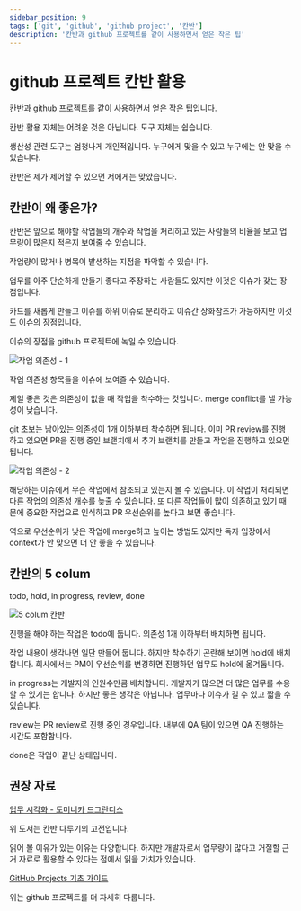 ```yaml
---
sidebar_position: 9
tags: ['git', 'github', 'github project', '칸반']
description: '칸반과 github 프로젝트를 같이 사용하면서 얻은 작은 팁'
---
```


# github 프로젝트 칸반 활용

<!--

Git 형상관리 잘하는 법

https://news.hada.io/topic?id=11403
 -->

<!-- https://kciter.so/posts/effective-work -->

<!-- https://www.jobplanet.co.kr/contents/news-5099 -->

<!-- https://news.hada.io/topic?id=10222 -->

칸반과 github 프로젝트를 같이 사용하면서 얻은 작은 팁입니다.

칸반 활용 자체는 어려운 것은 아닙니다. 도구 자체는 쉽습니다.

생산성 관련 도구는 엄청나게 개인적입니다. 누구에게 맞을 수 있고 누구에는 안 맞을 수 있습니다.

칸반은 제가 제어할 수 있으면 저에게는 맞았습니다.

## 칸반이 왜 좋은가?

칸반은 앞으로 해야할 작업들의 개수와 작업을 처리하고 있는 사람들의 비율을 보고 업무량이 많은지 적은지 보여줄 수 있습니다.

작업량이 많거나 병목이 발생하는 지점을 파악할 수 있습니다.

업무를 아주 단순하게 만들기 좋다고 주장하는 사람들도 있지만 이것은 이슈가 갖는 장점입니다.

카드를 새롭게 만들고 이슈를 하위 이슈로 분리하고 이슈간 상화참조가 가능하지만 이것도 이슈의 장점입니다.

이슈의 장점을 github 프로젝트에 녹일 수 있습니다.

![작업 의존성 - 1](https://user-images.githubusercontent.com/84452145/249746645-031f56fa-d829-43b0-8b6d-897d5fbd5eca.png)

작업 의존성 항목들을 이슈에 보여줄 수 있습니다.

제일 좋은 것은 의존성이 없을 때 작업을 착수하는 것입니다. merge conflict를 낼 가능성이 낮습니다.

git 초보는 남아있는 의존성이 1개 이하부터 착수하면 됩니다. 이미 PR review를 진행하고 있으면 PR을 진행 중인 브랜치에서 추가 브랜치를 만들고 작업을 진행하고 있으면 됩니다.

![작업 의존성 - 2](https://user-images.githubusercontent.com/84452145/249746784-513eba23-8abd-45ba-87c8-6eadb93da88c.png)

해당하는 이슈에서 무슨 작업에서 참조되고 있는지 볼 수 있습니다. 이 작업이 처리되면 다른 작업의 의존성 개수를 늦출 수 있습니다. 또 다른 작업들이 많이 의존하고 있기 때문에 중요한 작업으로 인식하고 PR 우선순위를 높다고 보면 좋습니다.

역으로 우선순위가 낮은 작업에 merge하고 높이는 방법도 있지만 독자 입장에서 context가 안 맞으면 더 안 좋을 수 있습니다.

## 칸반의 5 colum

todo, hold, in progress, review, done

![5 colum 칸반](https://user-images.githubusercontent.com/84452145/253795990-cbd38cf8-1777-4632-b2c7-975e0190cf0b.png)

진행을 해야 하는 작업은 todo에 둡니다. 의존성 1개 이하부터 배치하면 됩니다.

작업 내용이 생각나면 일단 만들어 둡니다. 하지만 착수하기 곤란해 보이면 hold에 배치합니다. 회사에서는 PM이 우선순위를 변경하면 진행하던 업무도 hold에 옮겨둡니다.

in progress는 개발자의 인원수만큼 배치합니다. 개발자가 많으면 더 많은 업무를 수용할 수 있기는 합니다. 하지만 좋은 생각은 아닙니다. 업무마다 이슈가 길 수 있고 짧을 수 있습니다.

review는 PR review로 진행 중인 경우입니다. 내부에 QA 팀이 있으면 QA 진행하는 시간도 포함합니다.

done은 작업이 끝난 상태입니다.

## 권장 자료

[업무 시각화 - 도미니카 드그란디스](https://www.yes24.com/Product/Goods/86627323)

위 도서는 칸반 다루기의 고전입니다.

읽어 볼 이유가 있는 이유는 다양합니다. 하지만 개발자로서 업무량이 많다고 거절할 근거 자료로 활용할 수 있다는 점에서 읽을 가치가 있습니다.

[GitHub Projects 기초 가이드](https://musma.github.io/2023/08/03/github-projects.html)

위는 github 프로젝트를 더 자세히 다룹니다.
